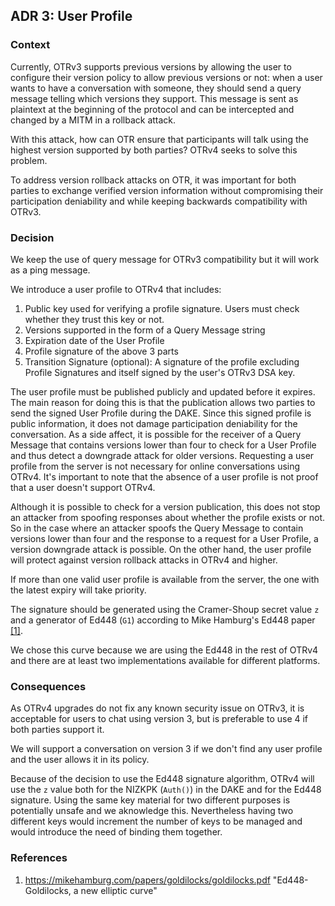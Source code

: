 ## ADR 3: User Profile

### Context

Currently, OTRv3 supports previous versions by allowing the user to configure
their version policy to allow previous versions or not: when a user wants to
have a conversation with someone, they should send a query message telling which
versions they support. This message is sent as plaintext at the beginning of the
protocol and can be intercepted and changed by a MITM in a rollback attack.

With this attack, how can OTR ensure that participants will talk using the
highest version supported by both parties? OTRv4 seeks to solve this problem.

To address version rollback attacks on OTR, it was important for both parties to
exchange verified version information without compromising their participation
deniability and while keeping backwards compatibility with OTRv3.

### Decision

We keep the use of query message for OTRv3 compatibility but it will work as a
ping message.

We introduce a user profile to OTRv4 that includes:

1. Public key used for verifying a profile signature. Users must check whether
   they trust this key or not.
2. Versions supported in the form of a Query Message string
2. Expiration date of the User Profile
4. Profile signature of the above 3 parts
5. Transition Signature (optional): A signature of the profile excluding Profile
   Signatures and itself signed by the user's OTRv3 DSA key.

The user profile must be published publicly and updated before it expires. The
main reason for doing this is that the publication allows two parties to send
the signed User Profile during the DAKE. Since this signed profile is public
information, it does not damage participation deniability for the conversation.
As a side affect, it is possible for the receiver of a Query Message that
contains versions lower than four to check for a User Profile and thus detect a
downgrade attack for older versions. Requesting a user profile from the server
is not necessary for online conversations using OTRv4. It's important to note
that the absence of a user profile is not proof that a user doesn't support
OTRv4.

Although it is possible to check for a version publication, this does not stop
an attacker from spoofing responses about whether the profile exists or not. So
in the case where an attacker spoofs the Query Message to contain versions lower
than four and the response to a request for a User Profile, a version downgrade
attack is possible. On the other hand, the user profile will protect against
version rollback attacks in OTRv4 and higher.

If more than one valid user profile is available from the server, the one with
the latest expiry will take priority.

The signature should be generated using the Cramer-Shoup secret value `z` and a
generator of Ed448 (`G1`) according to Mike Hamburg's Ed448 paper [\[1\]](#references).

We chose this curve because we are using the Ed448 in the rest of OTRv4 and
there are at least two implementations available for different platforms.

### Consequences

As OTRv4 upgrades do not fix any known security issue on OTRv3, it is acceptable
for users to chat using version 3, but is preferable to use 4 if both parties
support it.

We will support a conversation on version 3 if we don't find any user profile
and the user allows it in its policy.

Because of the decision to use the Ed448 signature algorithm, OTRv4 will use the
`z` value both for the NIZKPK (`Auth()`) in the DAKE and for the Ed448
signature. Using the same key material for two different purposes is potentially
unsafe and we aknowledge this. Nevertheless having two different keys would
increment the number of keys to be managed and would introduce the need of
binding them together.

### References

1. https://mikehamburg.com/papers/goldilocks/goldilocks.pdf "Ed448-Goldilocks, a new elliptic curve"
